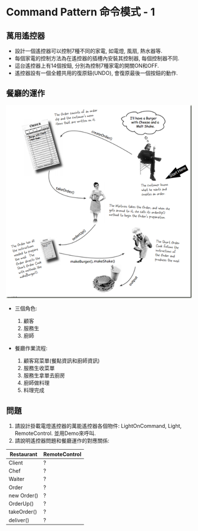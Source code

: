# Command Pattern 命令模式 - 1

## 萬用遙控器
* 設計一個遙控器可以控制7種不同的家電, 如電燈, 風扇, 熱水器等.
* 每個家電的控制方法為在遙控器的插槽內安裝其控制器, 每個控制器不同.
* 這台遙控器上有14個按鈕, 分別為控制7種家電的開關ON和OFF.
* 遙控器設有一個全體共用的復原鈕(UNDO), 會復原最後一個按鈕的動作.

## 餐廳的運作

![Alt text](./restaurant.png "Restaurant")

* 三個角色:
	1. 顧客
	1. 服務生
	1. 廚師
	
* 餐廳作業流程:
	1. 顧客寫菜單(餐點資訊和廚師資訊)
	1. 服務生收菜單
	1. 服務生拿單去廚房
	1. 廚師做料理
	1. 料理完成

## 問題
1. 請設計掛載電燈遙控器的萬能遙控器各個物件: LightOnCommand, Light, RemoteControl. 並用Demo來呼叫.
1. 請說明遙控器問題和餐廳運作的對應關係:

Restaurant|RemoteControl
--|--
Client|?
Chef|?
Waiter|?
Order|?
new Order()|?
OrderUp()|?
takeOrder()|?
deliver()|?